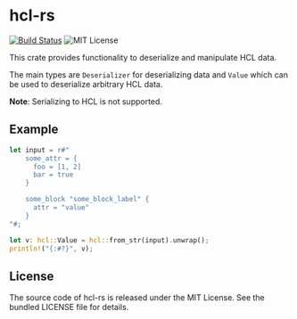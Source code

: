 # hcl-rs

[![Build Status](https://github.com/martinohmann/hcl-rs/workflows/ci/badge.svg)](https://github.com/martinohmann/hcl-rs/actions?query=workflow%3Aci)
![MIT License](https://img.shields.io/github/license/martinohmann/hcl-rs?color=blue)

This crate provides functionality to deserialize and manipulate HCL data.

The main types are `Deserializer` for deserializing data and `Value` which can
be used to deserialize arbitrary HCL data.

**Note**: Serializing to HCL is not supported.

## Example

```rust
let input = r#"
    some_attr = {
      foo = [1, 2]
      bar = true
    }

    some_block "some_block_label" {
      attr = "value"
    }
"#;

let v: hcl::Value = hcl::from_str(input).unwrap();
println!("{:#?}", v);
```

## License

The source code of hcl-rs is released under the MIT License. See the bundled
LICENSE file for details.
